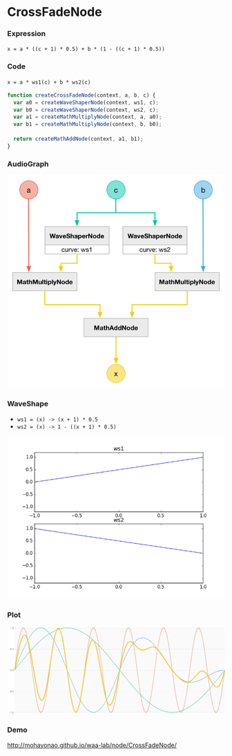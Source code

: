 # CrossFadeNode

### Expression

`x = a * ((c + 1) * 0.5) + b * (1 - ((c + 1) * 0.5))`

### Code

`x = a * ws1(c) + b * ws2(c)`

```js
function createCrossFadeNode(context, a, b, c) {
  var a0 = createWaveShaperNode(context, ws1, c);
  var b0 = createWaveShaperNode(context, ws2, c);
  var a1 = createMathMultiplyNode(context, a, a0);
  var b1 = createMathMultiplyNode(context, b, b0);

  return createMathAddNode(context, a1, b1);
}
```

### AudioGraph

![](CrossFadeNode.png)

### WaveShape

- `ws1 = (x) -> (x + 1) * 0.5`
- `ws2 = (x) -> 1 - ((x + 1) * 0.5)`

![](CrossFadeNodeWaveShape.png)

### Plot

![](CrossFadeNodePlot.png)

### Demo

http://mohayonao.github.io/waa-lab/node/CrossFadeNode/
